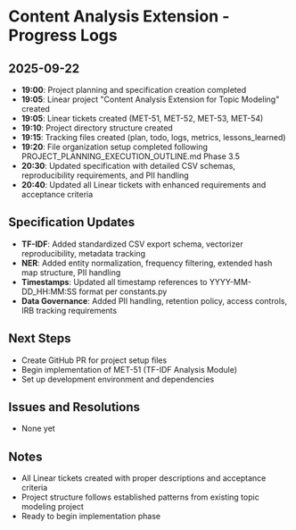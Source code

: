 # Content Analysis Extension - Progress Logs

## 2025-09-22
- **19:00**: Project planning and specification creation completed
- **19:05**: Linear project "Content Analysis Extension for Topic Modeling" created
- **19:05**: Linear tickets created (MET-51, MET-52, MET-53, MET-54)
- **19:10**: Project directory structure created
- **19:15**: Tracking files created (plan, todo, logs, metrics, lessons_learned)
- **19:20**: File organization setup completed following PROJECT_PLANNING_EXECUTION_OUTLINE.md Phase 3.5
- **20:30**: Updated specification with detailed CSV schemas, reproducibility requirements, and PII handling
- **20:40**: Updated all Linear tickets with enhanced requirements and acceptance criteria

## Specification Updates
- **TF-IDF**: Added standardized CSV export schema, vectorizer reproducibility, metadata tracking
- **NER**: Added entity normalization, frequency filtering, extended hash map structure, PII handling
- **Timestamps**: Updated all timestamp references to YYYY-MM-DD_HH:MM:SS format per constants.py
- **Data Governance**: Added PII handling, retention policy, access controls, IRB tracking requirements

## Next Steps
- Create GitHub PR for project setup files
- Begin implementation of MET-51 (TF-IDF Analysis Module)
- Set up development environment and dependencies

## Issues and Resolutions
- None yet

## Notes
- All Linear tickets created with proper descriptions and acceptance criteria
- Project structure follows established patterns from existing topic modeling project
- Ready to begin implementation phase
